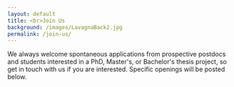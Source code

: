 ```yaml
---
layout: default
title: <br>Join Us
background: /images/LavagnaBack2.jpg
permalink: /join-us/
---
```


We always welcome spontaneous applications from prospective postdocs and students interested in a PhD, Master's, or Bachelor's thesis project, so get in touch with us if you are interested. Specific openings will be posted below. 

